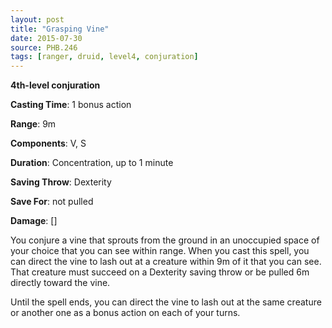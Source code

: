 ```yaml
---
layout: post
title: "Grasping Vine"
date: 2015-07-30
source: PHB.246
tags: [ranger, druid, level4, conjuration]
---
```


**4th-level conjuration**

**Casting Time**: 1 bonus action

**Range**: 9m

**Components**: V, S

**Duration**: Concentration, up to 1 minute

**Saving Throw**: Dexterity

**Save For**: not pulled

**Damage**: []

You conjure a vine that sprouts from the ground in an unoccupied space of your choice that you can see within range. When you cast this spell, you can direct the vine to lash out at a creature within 9m of it that you can see. That creature must succeed on a Dexterity saving throw or be pulled 6m directly toward the vine.

Until the spell ends, you can direct the vine to lash out at the same creature or another one as a bonus action on each of your turns.
